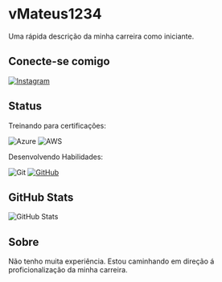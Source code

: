 
# vMateus1234

Uma rápida descrição da minha carreira como iniciante.

## Conecte-se comigo

[![Instagram](https://img.shields.io/badge/Instagram-FFF?style=for-the-badge&logo=instagram&logoColor=E94D5F)](https://www.instagram.com/vini_k6_/?next=https%3A%2F%2Fwww.instagram.com%2Fdirect%2Finbox%2F%3F__coig_login%3D1)
## Status 
Treinando para certificações:


![Azure](https://img.shields.io/badge/Azure-blue?style=for-the-badge&logo=microsoft%20azure&logoColor=blue&labelColor=FFFFFF&link=https%3A%2F%2Fimages.app.goo.gl%2FK7PN1jYJd57x4q7A8)          ![AWS](https://img.shields.io/badge/AWS-000.svg?style=for-the-badge&logo=amazon-aws&logoColor=white)

Desenvolvendo Habilidades:

![Git](https://img.shields.io/badge/GIT-E44C30?style=for-the-badge&logo=git&logoColor=white)
[![GitHub](https://img.shields.io/badge/GitHub-100000?style=for-the-badge&logo=github&logoColor=white)](https://github.com/SEUUSERNAME) 
## GitHub Stats
![GitHub Stats](https://github-readme-stats.vercel.app/api?username=vMateus1234&theme=transparent&bg_color=000&border_color=25A9DC&show_icons=true&icon_color=30A3DC&title_color=E50D9F&text_color=FFF)
## Sobre 
Não tenho muita experiência. Estou caminhando em direção á proficionalização da minha carreira.